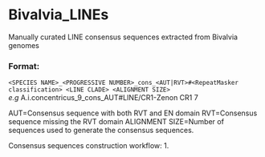 # Bivalvia_LINEs
Manually curated LINE consensus sequences extracted from Bivalvia genomes

### Format:

```<SPECIES NAME>_<PROGRESSIVE NUMBER>_cons_<AUT|RVT>#<RepeatMasker classification> <LINE CLADE> <ALIGNMENT SIZE>```  
*e.g* A.i.concentricus_9_cons_AUT#LINE/CR1-Zenon CR1 7

AUT=Consensus sequence with both RVT and EN domain
RVT=Consensus sequence missing the RVT domain
ALIGNMENT SIZE=Number of sequences used to generate the consensus sequences.

Consensus sequences construction workflow:
1. 
